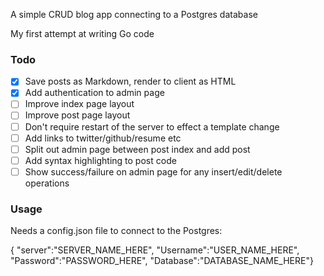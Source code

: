 A simple CRUD blog app connecting to a Postgres database

My first attempt at writing Go code

### Todo

- [x] Save posts as Markdown, render to client as HTML
- [x] Add authentication to admin page
- [ ] Improve index page layout
- [ ] Improve post page layout
- [ ] Don't require restart of the server to effect a template change
- [ ] Add links to twitter/github/resume etc
- [ ] Split out admin page between post index and add post
- [ ] Add syntax highlighting to post code
- [ ] Show success/failure on admin page for any insert/edit/delete operations

### Usage

Needs a config.json file to connect to the Postgres:

{ "server":"SERVER_NAME_HERE", "Username":"USER_NAME_HERE", "Password":"PASSWORD_HERE", "Database":"DATABASE_NAME_HERE"}